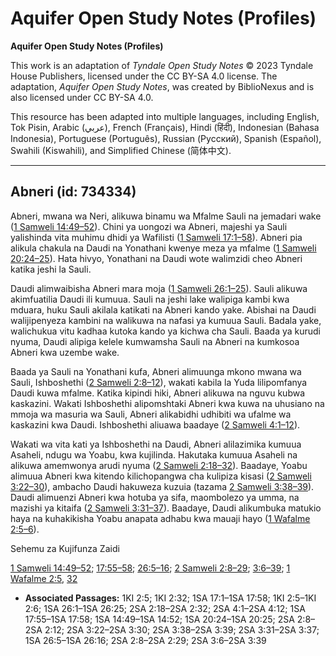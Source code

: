 # Aquifer Open Study Notes (Profiles)

**Aquifer Open Study Notes (Profiles)**

This work is an adaptation of *Tyndale Open Study Notes* © 2023 Tyndale House Publishers, licensed under the CC BY\-SA 4\.0 license. The adaptation, *Aquifer Open Study Notes*, was created by BiblioNexus and is also licensed under CC BY\-SA 4\.0\.

This resource has been adapted into multiple languages, including English, Tok Pisin, Arabic (عربي), French (Français), Hindi (हिंदी), Indonesian (Bahasa Indonesia), Portuguese (Português), Russian (Русский), Spanish (Español), Swahili (Kiswahili), and Simplified Chinese (简体中文).



--------------------------------

## Abneri (id: 734334)

Abneri, mwana wa Neri, alikuwa binamu wa Mfalme Sauli na jemadari wake ([1 Samweli 14:49–52](https://ref.ly/1Sam14:49-1Sam14:52)). Chini ya uongozi wa Abneri, majeshi ya Sauli yalishinda vita muhimu dhidi ya Wafilisti ([1 Samweli 17:1–58](https://ref.ly/1Sam17:1-1Sam17:58)). Abneri pia alikula chakula na Daudi na Yonathani kwenye meza ya mfalme ([1 Samweli 20:24–25](https://ref.ly/1Sam20:24-1Sam20:25)). Hata hivyo, Yonathani na Daudi wote walimzidi cheo Abneri katika jeshi la Sauli.

Daudi alimwaibisha Abneri mara moja ([1 Samweli 26:1–25](https://ref.ly/1Sam26:1-1Sam26:25)). Sauli alikuwa akimfuatilia Daudi ili kumuua. Sauli na jeshi lake walipiga kambi kwa mduara, huku Sauli akilala katikati na Abneri kando yake. Abishai na Daudi walijipenyeza kambini na walikuwa na nafasi ya kumuua Sauli. Badala yake, walichukua vitu kadhaa kutoka kando ya kichwa cha Sauli. Baada ya kurudi nyuma, Daudi alipiga kelele kumwamsha Sauli na Abneri na kumkosoa Abneri kwa uzembe wake.

Baada ya Sauli na Yonathani kufa, Abneri alimuunga mkono mwana wa Sauli, Ishboshethi ([2 Samweli 2:8–12](https://ref.ly/2Sam2:8-2Sam2:12)), wakati kabila la Yuda lilipomfanya Daudi kuwa mfalme. Katika kipindi hiki, Abneri alikuwa na nguvu kubwa kaskazini. Wakati Ishboshethi alipomshtaki Abneri kwa kuwa na uhusiano na mmoja wa masuria wa Sauli, Abneri alikabidhi udhibiti wa ufalme wa kaskazini kwa Daudi. Ishboshethi aliuawa baadaye ([2 Samweli 4:1–12](https://ref.ly/2Sam4:1-2Sam4:12)).

Wakati wa vita kati ya Ishboshethi na Daudi, Abneri alilazimika kumuua Asaheli, ndugu wa Yoabu, kwa kujilinda. Hakutaka kumuua Asaheli na alikuwa amemwonya arudi nyuma ([2 Samweli 2:18–32](https://ref.ly/2Sam2:18-2Sam2:32)). Baadaye, Yoabu alimuua Abneri kwa kitendo kilichopangwa cha kulipiza kisasi ([2 Samweli 3:22–30](https://ref.ly/2Sam3:22-2Sam3:30)), ambacho Daudi hakuweza kuzuia (tazama [2 Samweli 3:38–39](https://ref.ly/2Sam3:38-2Sam3:39)). Daudi alimuenzi Abneri kwa hotuba ya sifa, maombolezo ya umma, na mazishi ya kitaifa ([2 Samweli 3:31–37](https://ref.ly/2Sam3:31-2Sam3:37)). Baadaye, Daudi alikumbuka matukio haya na kuhakikisha Yoabu anapata adhabu kwa mauaji hayo ([1 Wafalme 2:5–6](https://ref.ly/1Kgs2:5-1Kgs2:6)).

Sehemu za Kujifunza Zaidi

[1 Samweli 14:49–52](https://ref.ly/1Sam14:49-1Sam14:52); [17:55–58](https://ref.ly/1Sam17:55-1Sam17:58); [26:5–16](https://ref.ly/1Sam26:5-1Sam26:16); [2 Samweli 2:8–29](https://ref.ly/2Sam2:8-2Sam2:29); [3:6–39](https://ref.ly/2Sam3:6-2Sam3:39); [1 Wafalme 2:5](https://ref.ly/1Kgs2:5), [32](https://ref.ly/1Kgs2:32)

* **Associated Passages:** 1KI 2:5; 1KI 2:32; 1SA 17:1–1SA 17:58; 1KI 2:5–1KI 2:6; 1SA 26:1–1SA 26:25; 2SA 2:18–2SA 2:32; 2SA 4:1–2SA 4:12; 1SA 17:55–1SA 17:58; 1SA 14:49–1SA 14:52; 1SA 20:24–1SA 20:25; 2SA 2:8–2SA 2:12; 2SA 3:22–2SA 3:30; 2SA 3:38–2SA 3:39; 2SA 3:31–2SA 3:37; 1SA 26:5–1SA 26:16; 2SA 2:8–2SA 2:29; 2SA 3:6–2SA 3:39

